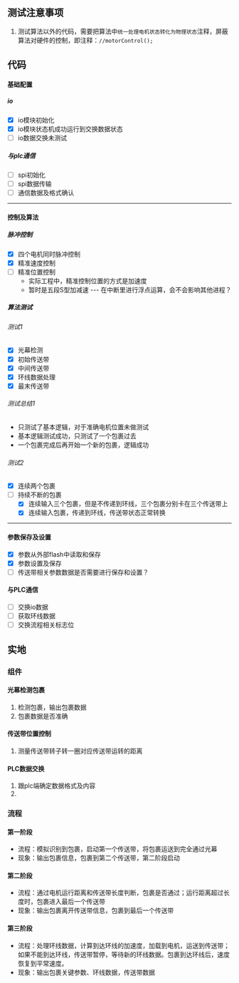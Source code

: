 
## 测试注意事项
1. 测试算法以外的代码，需要把算法中`统一处理电机状态转化为物理状态`注释，屏蔽算法对硬件的控制，即注释：`//motorControl();`
## 代码
#### 基础配置
##### io
- [x] io模块初始化
- [x] io模块状态机成功运行到交换数据状态
- [ ] io数据交换未测试

##### 与plc通信
- [ ] spi初始化
- [ ] spi数据传输
- [ ] 通信数据及格式确认
---
#### 控制及算法
##### 脉冲控制
- [x] 四个电机同时脉冲控制
- [x] 精准速度控制
- [ ] 精准位置控制
	- 实际工程中，精准控制位置的方式是加速度
	- 暂时是五段S型加减速 --- 在中断里进行浮点运算，会不会影响其他进程？
##### 算法测试
###### 测试1
- [x] 光幕检测
- [x] 初始传送带
- [x] 中间传送带
- [x] 环线数据处理
- [x] 最末传送带
###### 测试总结1
- 只测试了基本逻辑，对于准确电机位置未做测试
- 基本逻辑测试成功，只测试了一个包裹过去
- 一个包裹完成后再开始一个新的包裹，逻辑成功
###### 测试2
- [x] 连续两个包裹
- [ ] 持续不断的包裹
	- [x] 连续输入三个包裹，但是不传递到环线，三个包裹分别卡在三个传送带上
	- [x] 连续输入包裹，传递到环线，传送带状态正常转换

---

#### 参数保存及设置
- [x] 参数从外部flash中读取和保存
- [x] 参数设置及保存
- [ ] 传送带相关参数数据是否需要进行保存和设置？

#### 与PLC通信
- [ ] 交换io数据
- [ ] 获取环线数据
- [ ] 交换流程相关标志位

## 实地
### 组件
#### 光幕检测包裹
1. 检测包裹，输出包裹数据
2. 包裹数据是否准确
#### 传送带位置控制
1. 测量传送带转子转一圈对应传送带运转的距离

#### PLC数据交换
1. 跟plc端确定数据格式及内容
2. 

### 流程
#### 第一阶段
- 流程：模拟识别到包裹，启动第一个传送带，将包裹运送到完全通过光幕
- 现象：输出包裹信息，包裹到第二个传送带，第二阶段启动
#### 第二阶段
- 流程：通过电机运行距离和传送带长度判断，包裹是否通过；运行距离超过长度时，包裹进入最后一个传送带
- 现象：输出包裹离开传送带信息，包裹到最后一个传送带
#### 第三阶段
- 流程：处理环线数据，计算到达环线的加速度，加载到电机，运送到传送带；如果不能到达环线，传送带暂停，等待新的环线数据。包裹到达环线后，速度恢复到平常速度。
- 现象：输出包裹关键参数、环线数据，传送带数据

